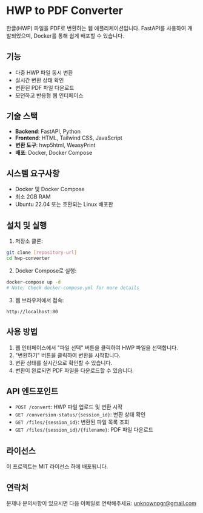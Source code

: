 # HWP to PDF Converter

한글(HWP) 파일을 PDF로 변환하는 웹 애플리케이션입니다. FastAPI를 사용하여 개발되었으며, Docker를 통해 쉽게 배포할 수 있습니다.

## 기능

- 다중 HWP 파일 동시 변환
- 실시간 변환 상태 확인
- 변환된 PDF 파일 다운로드
- 모던하고 반응형 웹 인터페이스

## 기술 스택

- **Backend**: FastAPI, Python
- **Frontend**: HTML, Tailwind CSS, JavaScript
- **변환 도구**: hwp5html, WeasyPrint
- **배포**: Docker, Docker Compose

## 시스템 요구사항

- Docker 및 Docker Compose
- 최소 2GB RAM
- Ubuntu 22.04 또는 호환되는 Linux 배포판

## 설치 및 실행

1. 저장소 클론:
```bash
git clone [repository-url]
cd hwp-converter
```

2. Docker Compose로 실행:
```bash
docker-compose up -d
# Note: Check docker-compose.yml for more details
```

3. 웹 브라우저에서 접속:
```
http://localhost:80
```

## 사용 방법

1. 웹 인터페이스에서 "파일 선택" 버튼을 클릭하여 HWP 파일을 선택합니다.
2. "변환하기" 버튼을 클릭하여 변환을 시작합니다.
3. 변환 상태를 실시간으로 확인할 수 있습니다.
4. 변환이 완료되면 PDF 파일을 다운로드할 수 있습니다.

## API 엔드포인트

- `POST /convert`: HWP 파일 업로드 및 변환 시작
- `GET /conversion-status/{session_id}`: 변환 상태 확인
- `GET /files/{session_id}`: 변환된 파일 목록 조회
- `GET /files/{session_id}/{filename}`: PDF 파일 다운로드

## 라이선스

이 프로젝트는 MIT 라이선스 하에 배포됩니다.

## 연락처

문제나 문의사항이 있으시면 다음 이메일로 연락해주세요:
unknownpgr@gmail.com
